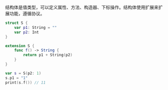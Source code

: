 结构体是值类型，可以定义属性、方法、构造器、下标操作。结构体使用扩展来扩展功能，遵循协议。

```swift
struct S {
    var p1: String = ""
    var p2: Int
}

extension S {
    func f() -> String {
        return p1 + String(p2)
    }
}

var s = S(p2: 1)
s.p1 = "1"
print(s.f()) // 11
```
